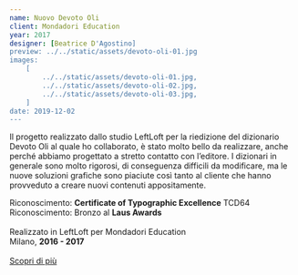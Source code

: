 ```yaml
---
name: Nuovo Devoto Oli
client: Mondadori Education
year: 2017
designer: [Beatrice D'Agostino]
preview: ../../static/assets/devoto-oli-01.jpg
images:
    [
        ../../static/assets/devoto-oli-01.jpg,
        ../../static/assets/devoto-oli-02.jpg,
        ../../static/assets/devoto-oli-03.jpg,
    ]
date: 2019-12-02
---
```


Il progetto realizzato dallo studio LeftLoft per la riedizione del dizionario Devoto Oli al quale ho collaborato, è stato molto bello da realizzare, anche perché abbiamo progettato a stretto contatto con l’editore. I dizionari in generale sono molto rigorosi, di conseguenza difficili da modificare, ma le nuove soluzioni grafiche sono piaciute così tanto al cliente che hanno provveduto a creare nuovi contenuti appositamente.

Riconoscimento: **Certificate of Typographic Excellence** TCD64  
Riconoscimento: Bronzo al **Laus Awards**<br><br>
Realizzato in LeftLoft per Mondadori Education  
Milano, **2016 - 2017**<br><br>
[Scopri di più](http://beatricedagostino.com/nuovo-devoto-oli.html)
